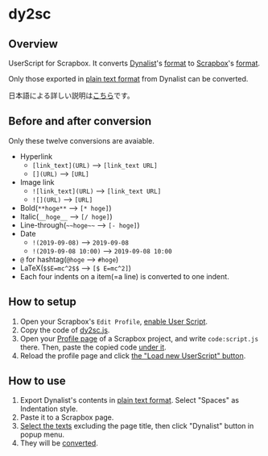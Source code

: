 # dy2sc
## Overview
UserScript for Scrapbox. It converts [Dynalist](https://dynalist.io)'s [format](https://help.dynalist.io/article/90-formatting-reference) to [Scrapbox](https://scrapbox.io/)'s [format](https://scrapbox.io/help/Syntax).

Only those exported in [plain text format](https://gyazo.com/acb6e51ab40187b88fc5d57e884cb318) from Dynalist can be converted.

日本語による詳しい説明は[こちら](http://ich.hatenadiary.com/entry/dynalist-to-scrapbox-userscript)です。

## Before and after conversion
Only these twelve conversions are avaiable.
- Hyperlink
  - `[link_text](URL)` --> `[link_text URL]`
  - `[](URL)` --> `[URL]`
- Image link
  - `![link_text](URL)` --> `[link_text URL]`
  - `![](URL)` --> `[URL]`
- Bold(`**hoge**` --> `[* hoge]`)
- Italic(`__hoge__` --> `[/ hoge]`)
- Line-through(`~~hoge~~` --> `[- hoge]`)
- Date
  - `!(2019-09-08)` --> `2019-09-08`
  - `!(2019-09-08 10:00)` --> `2019-09-08 10:00`
- `@` for hashtag(`@hoge` --> `#hoge`)
- LaTeX(`$$E=mc^2$$` --> `[$ E=mc^2]`)
- Each four indents on a item(=a line) is converted to one indent.

## How to setup
1. Open your Scrapbox's `Edit Profile`, [enable User Script](https://gyazo.com/90542aaebf2def0f50e8e461899a5c8e).
2. Copy the code of [dy2sc.js](https://github.com/kojp/dy2sc/blob/master/dy2sc.js).
3. Open your [Profile page](https://scrapbox.io/help/Profile_page) of a Scrapbox project, and write `code:script.js` there. Then, paste the copied code [under it](https://gyazo.com/db85c81dd9e6f880bb1848fbbd15f3d6).
4. Reload the profile page and click [the "Load new UserScript" button](https://gyazo.com/af3f98aa015516f595294ae9f78e3a22).

## How to use
1. Export Dynalist's contents in [plain text format](https://gyazo.com/acb6e51ab40187b88fc5d57e884cb318). Select "Spaces" as Indentation style.
2. Paste it to a Scrapbox page.
3. [Select the texts](https://gyazo.com/b0d0096ba69dc295b2898117a59ee43b) excluding the page title, then click "Dynalist" button in popup menu.
4. They will be [converted](https://gyazo.com/f8868340428acf217a870cc50e9f514b).
